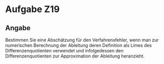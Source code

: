 # Aufgabe Z19
## Angabe

Bestimmen Sie eine Abschätzung für den Verfahrensfehler, wenn man zur numerischen Berechnung der Ableitung deren Definition als Limes des Differenzenquotienten verwendet und infolgedessen den Differenzenquotienten zur Approximation der Ableitung heranzieht.